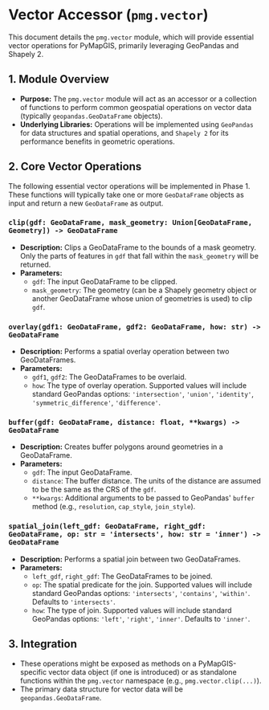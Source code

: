 # Vector Accessor (`pmg.vector`)

This document details the `pmg.vector` module, which will provide essential vector operations for PyMapGIS, primarily leveraging GeoPandas and Shapely 2.

## 1. Module Overview

*   **Purpose:** The `pmg.vector` module will act as an accessor or a collection of functions to perform common geospatial operations on vector data (typically `geopandas.GeoDataFrame` objects).
*   **Underlying Libraries:** Operations will be implemented using `GeoPandas` for data structures and spatial operations, and `Shapely 2` for its performance benefits in geometric operations.

## 2. Core Vector Operations

The following essential vector operations will be implemented in Phase 1. These functions will typically take one or more `GeoDataFrame` objects as input and return a new `GeoDataFrame` as output.

### `clip(gdf: GeoDataFrame, mask_geometry: Union[GeoDataFrame, Geometry]) -> GeoDataFrame`

*   **Description:** Clips a GeoDataFrame to the bounds of a mask geometry. Only the parts of features in `gdf` that fall within the `mask_geometry` will be returned.
*   **Parameters:**
    *   `gdf`: The input GeoDataFrame to be clipped.
    *   `mask_geometry`: The geometry (can be a Shapely geometry object or another GeoDataFrame whose union of geometries is used) to clip `gdf`.

### `overlay(gdf1: GeoDataFrame, gdf2: GeoDataFrame, how: str) -> GeoDataFrame`

*   **Description:** Performs a spatial overlay operation between two GeoDataFrames.
*   **Parameters:**
    *   `gdf1`, `gdf2`: The GeoDataFrames to be overlaid.
    *   `how`: The type of overlay operation. Supported values will include standard GeoPandas options: `'intersection'`, `'union'`, `'identity'`, `'symmetric_difference'`, `'difference'`.

### `buffer(gdf: GeoDataFrame, distance: float, **kwargs) -> GeoDataFrame`

*   **Description:** Creates buffer polygons around geometries in a GeoDataFrame.
*   **Parameters:**
    *   `gdf`: The input GeoDataFrame.
    *   `distance`: The buffer distance. The units of the distance are assumed to be the same as the CRS of the `gdf`.
    *   `**kwargs`: Additional arguments to be passed to GeoPandas' `buffer` method (e.g., `resolution`, `cap_style`, `join_style`).

### `spatial_join(left_gdf: GeoDataFrame, right_gdf: GeoDataFrame, op: str = 'intersects', how: str = 'inner') -> GeoDataFrame`

*   **Description:** Performs a spatial join between two GeoDataFrames.
*   **Parameters:**
    *   `left_gdf`, `right_gdf`: The GeoDataFrames to be joined.
    *   `op`: The spatial predicate for the join. Supported values will include standard GeoPandas options: `'intersects'`, `'contains'`, `'within'`. Defaults to `'intersects'`.
    *   `how`: The type of join. Supported values will include standard GeoPandas options: `'left'`, `'right'`, `'inner'`. Defaults to `'inner'`.

## 3. Integration

*   These operations might be exposed as methods on a PyMapGIS-specific vector data object (if one is introduced) or as standalone functions within the `pmg.vector` namespace (e.g., `pmg.vector.clip(...)`).
*   The primary data structure for vector data will be `geopandas.GeoDataFrame`.
```
